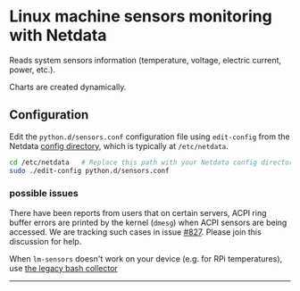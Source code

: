 <!--
title: "Linux machine sensors monitoring with Netdata"
custom_edit_url: https://github.com/netdata/netdata/edit/master/collectors/python.d.plugin/sensors/README.md
sidebar_label: "Linux machine sensors"
-->

# Linux machine sensors monitoring with Netdata

Reads system sensors information (temperature, voltage, electric current, power, etc.).

Charts are created dynamically.

## Configuration

Edit the `python.d/sensors.conf` configuration file using `edit-config` from the Netdata [config
directory](/docs/configure/nodes.md), which is typically at `/etc/netdata`.

```bash
cd /etc/netdata   # Replace this path with your Netdata config directory, if different
sudo ./edit-config python.d/sensors.conf
```

### possible issues

There have been reports from users that on certain servers, ACPI ring buffer errors are printed by the kernel (`dmesg`) when ACPI sensors are being accessed.
We are tracking such cases in issue [#827](https://github.com/netdata/netdata/issues/827).
Please join this discussion for help.

When `lm-sensors` doesn't work on your device (e.g. for RPi temperatures), use [the legacy bash collector](https://learn.netdata.cloud/docs/agent/collectors/charts.d.plugin/sensors)

---



